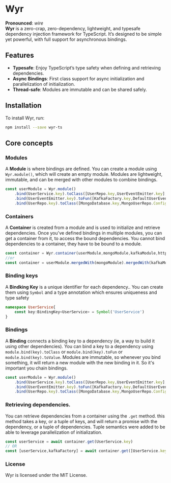 # Wyr

**Pronounced**: _wire_  
**Wyr** is a zero-crap, zero-dependency, lightweight, and typesafe dependency injection framework for TypeScript. It’s designed to be simple yet powerful, with full support for asynchronous bindings.

## Features

- **Typesafe**: Enjoy TypeScript’s type safety when defining and retrieving dependencies.
- **Async Bindings**: First class support for async initialization and parallelization of initialization.
- **Thread-safe**: Modules are immutable and can be shared safely.

## Installation

To install Wyr, run:

```bash
npm install --save wyr-ts
```
## Core concepts

### Modules

A **Module** is where bindings are defined. You can create a module using `Wyr.module()`, which will create an empty module.
Modules are lightweight, immutable, and can be merged with other modules to combine bindings.
```typescript
const userModule = Wyr.module()
    .bind(UserService.key).toClass([UserRepo.key,UserEventEmitter.key],DefaultUserService)
    .bind(UserEventEmitter.key).toFun([KafkaFactory.key,DefaultUserEventEmitter.Config.key],createUserEventEmitter)
    .bind(UserRepo.key).toClass([MongoDatabase.key,MongoUserRepo.Config.key],MongoUserRepo)
```
### Containers
A **Container** is created from a module and is used to initialize and retrieve dependencies. Once you've defined bindings in multiple modules, you can get a container from it, to access the bound dependencies.
You cannot bind dependencies to a container, they have to be bound to a module.

```typescript
const container = Wyr.container(userModule,mongoModule,kafkaModule,httpModule)
//or
const container = userModule.mergedWith(mongoModule).mergedWith(kafkaModule).mergedWith(httpModule).asContainer()
```

### Binding keys
A **Bindking Key** is a unique identifier for each dependency.. You can create them using `Symbol` and a type annotation which ensures uniqueness and type safety

```typescript
namespace UserService{
    const key:BindingKey<UserService> = Symbol('UserService')
}
```
### Bindings
A **Binding** connects a binding key to a dependency (ie, a way to build it using other dependencies). You can bind a key to a dependency using `module.bind(key).toClass` or `module.bind(key).toFun` or `module.bind(key).toValue`.
Modules are immutable, so whenever you bind something, it will return a new module with the new binding in it. So it's important you chain bindings.
```typescript
const userModule = Wyr.module()
    .bind(UserService.key).toClass([UserRepo.key,UserEventEmitter.key],DefaultUserService)
    .bind(UserEventEmitter.key).toFun([KafkaFactory.key,DefaultUserEventEmitter.Config.key],createUserEventEmitter)
    .bind(UserRepo.key).toClass([MongoDatabase.key,MongoUserRepo.Config.key],MongoUserRepo)
```
### Retrieving dependencies.
You can retrieve dependencies from a container using the `.get` method. this method takes a key, or a tuple of keys, and will return a promise with the dependency, or a tuple of dependencies.
Tuple semantics were added to be able to leverage parallelization of initialization.
```typescript
const userService = await container.get(UserService.key) 
// OR
const [userService,kafkaFactory] = await container.get([UserService.key,KafkaFactory.key])
```

### License

Wyr is licensed under the MIT License.
